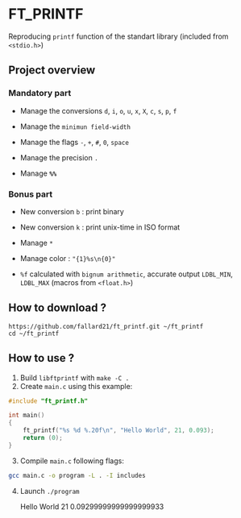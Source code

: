# FT_PRINTF
Reproducing `printf` function of the standart library (included from `<stdio.h>`)
## Project overview
### Mandatory part
* Manage the conversions `d`, `i`, `o`, `u`, `x`, `X`, `c`, `s`, `p`, `f`

* Manage the `minimun field-width`

* Manage the flags `-`, `+`, `#`, `0`, `space`

* Manage the precision `.`

* Manage **`%%`**

### Bonus part
* New conversion `b` : print binary

* New conversion `k` : print unix-time in ISO format

* Manage `*`

* Manage color : `"{1}%s\n{0}"`

* `%f` calculated with `bignum arithmetic`, accurate output `LDBL_MIN`, `LDBL_MAX` (macros from `<float.h>`)

## How to download ?
	https://github.com/fallard21/ft_printf.git ~/ft_printf
	cd ~/ft_printf
	
## How to use ?
1.   Build `libftprintf` with `make -C .`
2.   Create `main.c` using this example:
```C
#include "ft_printf.h"

int main()
{
	ft_printf("%s %d %.20f\n", "Hello World", 21, 0.093);
	return (0);
}
```
3.   Compile `main.c` following flags:
```bash
gcc main.c -o program -L . -I includes
```
4. Launch `./program`

	Hello World 21 0.09299999999999999933
